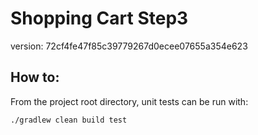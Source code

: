# Shopping Cart Step3

version: 72cf4fe47f85c39779267d0ecee07655a354e623

## How to:
From the project root directory, unit tests can be run with:

```bash
./gradlew clean build test